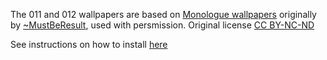 The 011 and 012 wallpapers are based on [Monologue wallpapers](http://mustberesult.deviantart.com/art/Monologue-309546410) originally by [~MustBeResult](http://mustberesult.deviantart.com/), used with persmission. Original license [CC BY-NC-ND](http://creativecommons.org/licenses/by-nc-nd/3.0/)

See instructions on how to install [here](https://github.com/andreaslarsen/parentheme/wiki/Installing#wallpapers)
